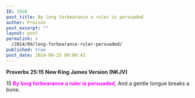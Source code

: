 ```yaml
---
ID: 1936
post_title: By long forbearance a ruler is persuaded
author: Praison
post_excerpt: ""
layout: post
permalink: >
  /2014/09/long-forbearance-ruler-persuaded/
published: true
post_date: 2014-09-25 09:06:43
---
```

<strong>Proverbs 25:15</strong>
<strong> New King James Version (NKJV)</strong>

15 <span style="color: #ff00ff;"><strong>By long forbearance a ruler is persuaded</strong></span>,
And a gentle tongue breaks a bone.